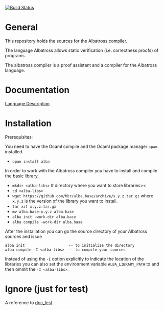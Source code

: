 [![Build Status](https://travis-ci.org/hbr/albatross.svg?branch=develop)](https://travis-ci.org/hbr/albatross)

# General

This repository holds the sources for the Albatross compiler.

The language Albatross allows static verification (i.e. correctness proofs) of
programs.

The albatross compiler is a proof assistant and a compiler for the Albatross
language.


# Documentation

[Language Description](http://www.gitbook.com/book/hbr/alba-lang-description)


# Installation

Prerequisites:

You need to have the Ocaml compile and the Ocaml package manager `opam`
installed.

- `opam install alba`

In order to work with the Albatross compiler you have to install and compile
the basic library.

- `mkdir <alba-libs>`         # directory where you want to store libraries><
- `cd <alba-libs>`
- `wget https://github.com/hbr/alba.base/archive/x.y.z.tar.gz` where `x.y.z`
  is the version of the library you want to install.
- `tar xzf x.y.z.tar.gz`
- `mv alba.base-x.y.z alba.base`
- `alba init -work-dir alba.base`
- `alba compile -work-dir alba.base`


After the installation you can go the source directory of your Albatross
sources and issue

    alba init                    -- to initialize the directory
    alba compile -I <alba-libs>  -- to compile your sources


Instead of using the `-I` option explicitly to indicate the location of the
libraries you can also set the environment variable `ALBA_LIBRARY_PATH`
to <alba-libs> and then ommit the `-I <alba-libs>`.


# Ignore (just for test)

A reference to [doc_test](docs/doc_test.md)

<!---
Local Variables:
mode: outline
coding: iso-latin-1
outline-regexp: "#+"
End:
-->
